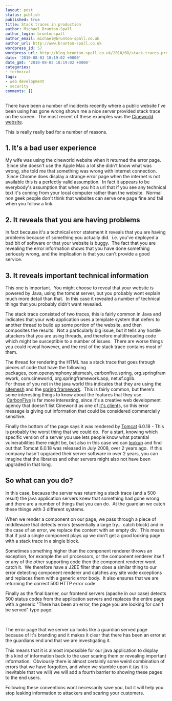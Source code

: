 ```yaml
---
layout: post
status: publish
published: true
title: Stack traces in production
author: Michael Brunton-Spall
author_login: bruntonspall
author_email: michael@brunton-spall.co.uk
author_url: http://www.brunton-spall.co.uk
wordpress_id: 57
wordpress_url: http://blog.brunton-spall.co.uk/2010/08/stack-traces-production/
date: '2010-08-03 18:19:02 +0000'
date_gmt: '2010-08-03 18:19:02 +0000'
categories:
- technical
tags:
- web development
- security
comments: []
---
```

<p>	There have been a number of incidents recently where a public website I&#39;ve been using has gone wrong shown me a nice server provided stack trace on the screen. &nbsp;The most recent of these examples was the <a href="http://www.cineworld.co.uk">Cineworld website</a>.</p>
<p>	This is really really bad for a number of reasons.</p>
<!--more-->
<h2>	1. It&#39;s a bad user experience</h2>
<p>	My wife was using the cineworld website when it returned the error page. &nbsp;Since she doesn&#39;t use the Apple Mac a lot she didn&#39;t know what was wrong, she told me that something was wrong with internet connection. &nbsp;Since Chrome does display a strange error page when the internet is not available this is a perfectly valid assumption. &nbsp;In fact it appears to be everybody&#39;s assumption that when you hit a url that if you see any technical text it&#39;s coming from your local computer rather than the website. &nbsp;Normal non geek people don&#39;t think that websites can serve one page fine and fail when you follow a link.</p>
<h2>	2. It reveals that you are having problems</h2>
<p>	In fact because it&#39;s a technical error statement it reveals that you are having problems because of something you actually did. &nbsp;i.e. you&#39;ve deployed a bad bit of software or that your website is buggy. &nbsp;The fact that you are revealing the error information shows that you have done something seriously wrong, and the implication is that you can&#39;t provide a good service.</p>
<h2>	3. It reveals important technical information</h2>
<p>	This one is important. &nbsp;You might choose to reveal that your website is powered by Java, using the tomcat server, but you probably wont explain much more detail than that. &nbsp;In this case it revealed a number of technical things that you probably didn&#39;t want revealed.</p>
<p>	The stack trace consisted of two traces, this is fairly common in Java and indicates that your web application uses a template system that defers to another thread to build up some portion of the website, and then composites the results. &nbsp;Not a particularly big issue, but it tells any hostile attackers that you are using threads, and therefore multithreading code which might be susceptible to a number of issues. &nbsp;There are worse things you could reveal however, and the rest of the stack trace contains most of them.</p>
<p>	The thread for rendering the HTML has a stack trace that goes through pieces of code that have the following packages,&nbsp;com.opensymphony.sitemesh,&nbsp;carbonfive.spring,&nbsp;org.springframework,&nbsp;com.cineworld,&nbsp;org.springframework.aop,&nbsp;net.sf.cglib.<br />	For those of you not in the java world this indicates that they are using the <a href="http://www.opensymphony.com/sitemesh/" target="_blank">sitemesh</a> and the <a href="http://www.springsource.org/" target="_blank">spring framework</a>. &nbsp;This is fairly common, but there&#39;s some interesting things to know about the features that they use. &nbsp;<a href="http://www.carbonfive.com" target="_blank">CarbonFive</a> is far more interesting, since it&#39;s a creative web development agency that doesn&#39;t list Cineworld as one of <a href="http://www.carbonfive.com/view/page.basic/clients" target="_blank">it&#39;s client</a>s, so this error message is giving out information that could be considered commercially sensitive.</p>
<p>	Finally the bottom of the page says it was rendered by <a href="http://tomcat.apache.org" target="_blank">Tomcat</a> 6.0.18 - This is probably the worst thing that we could do. &nbsp;For a start, knowing which specific version of a server you use lets people know what potential vulnerabilities there might be, but also in this case we can <a href="http://tomcat.apache.org/tomcat-6.0-doc/changelog.html" target="_blank">lookup</a> and find out that Tomcat 6.0.18 was released in July 2008, over 2 years ago. &nbsp;If this company hasn&#39;t upgraded their server software in over 2 years, you can imagine that the libraries and other servers might also not have been upgraded in that long.</p>
<h2>	So what can you do?</h2>
<p>	In this case, because the server was returning a stack trace (and a 500 result) the java application servers knew that something had gone wrong and there are a number of things that you can do. &nbsp;At the guardian we catch these things with 3 different systems.</p>
<p>	When we render a component on our page, we pass through a piece of middleware that detects errors (essentially a large try... catch block) and in the case of an error, we replace the content with an empty div. &nbsp;This means that if just a single component plays up we don&#39;t get a good looking page with a stack trace in a single block.</p>
<p>	Sometimes something higher than the component renderer throws an exception, for example the url processors, or the component renderer itself or any of the other supporting code then the component renderer wont catch it. &nbsp;We therefore have a J2EE filter than does a similar thing to our error detecting component renderer and catches any site wide exceptions and replaces them with a generic error body. &nbsp;It also ensures that we are returning the correct 500 HTTP error code.</p>
<p>	Finally as the final barrier, our frontend servers (apache in our case) detects 500 status codes from the application servers and replaces the entire page with a generic &quot;There has been an error, the page you are looking for can&#39;t be served&quot; type page.</p>
<p>	&nbsp;</p>
<p>	The error page that we server up looks like a guardian served page because of it&#39;s branding and it makes it clear that there has been an error at the guardians end and that we are investigating it.</p>
<p>	This means that it is almost impossible for our java application to display this kind of information back to the user scaring them or revealing important information. &nbsp;Obviously there is almost certainly some weird combination of errors that we have forgotten, and when we stumble upon it (as it is inevitable that we will) we will add a fourth barrier to showing these pages to the end users.</p>
<p>	Following these conventions wont necessarily save you, but it will help you stop leaking information to attackers and scaring your customers.</p>
